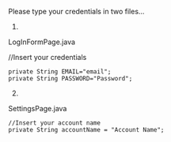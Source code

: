 Please type your credentials in two files...

1)

LogInFormPage.java

  //Insert your credentials

    private String EMAIL="email";
    private String PASSWORD="Password";

2)
SettingsPage.java

    //Insert your account name
    private String accountName = "Account Name";
